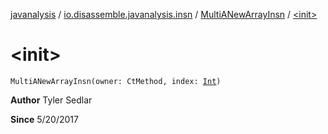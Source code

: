 [javanalysis](../../index.md) / [io.disassemble.javanalysis.insn](../index.md) / [MultiANewArrayInsn](index.md) / [&lt;init&gt;](./-init-.md)

# &lt;init&gt;

`MultiANewArrayInsn(owner: CtMethod, index: `[`Int`](https://kotlinlang.org/api/latest/jvm/stdlib/kotlin/-int/index.html)`)`

**Author**
Tyler Sedlar

**Since**
5/20/2017

